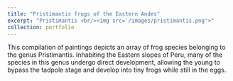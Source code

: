 ```yaml
---
title: "Pristimantis frogs of the Eastern Andes"
excerpt: "Pristimantis <br/><img src='/images/pristimantis.png'>"
collection: portfolio
---
```


This compilation of paintings depicts an array of frog species belonging to the genus Pristimantis. Inhabiting the Eastern slopes of Peru, many of the species in this genus undergo direct development, allowing the young to bypass the tadpole stage and develop into tiny frogs while still in the eggs.
